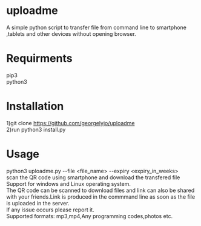 # uploadme
A simple python script to transfer file from command line to smartphone ,tablets and other devices without opening browser.
# Requirments
pip3<br/>
python3
# Installation
1)git clone https://github.com/georgelyjo/uploadme</br>
2)run python3 install.py
# Usage
python3 uploadme.py --file  <file_name> --expiry <expiry_in_weeks> </br>
scan the QR code using smartphone and download the transfered file</br>
Support for windows and Linux operating system.</br>
The QR code can be scanned to download files and link can also be shared with your friends.Link is produced in the commmand line as soon as the file is uploaded in the server.</br>
If any issue occurs please report it.</br>
Supported formats: mp3,mp4,Any programming codes,photos etc.</br>


